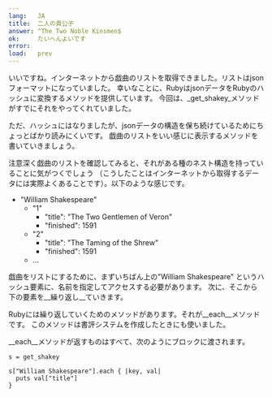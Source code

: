 ```yaml
---
lang:   JA
title:  二人の貴公子
answer: ^The Two Noble Kinsmen$
ok:     たいへんよいです
error:  
load:   prev
---
```


いいですね。インターネットから戯曲のリストを取得できました。リストはjsonフォーマットになっていました。
幸いなことに、RubyはjsonデータをRubyのハッシュに変換するメソッドを提供しています。
今回は、_get_shakey_メソッドがすでにそれをやってくれていました。

ただ、ハッシュにはなりましたが、jsonデータの構造を保ち続けているためにちょっとばかり読みにくいです。
戯曲のリストをいい感じに表示するメソッドを書いていきましょう。

注意深く戯曲のリストを確認してみると、それがある種のネスト構造を持っていることに気がつくでしょう
（こうしたことはインターネットから取得するデータには実際よくあることです）。以下のような感じです。

<ul>
  <li>"William Shakespeare"
  <ul>
      <li>"1"
      <ul>
        <li>"title": "The Two Gentlemen of Veron"</li>
        <li>"finished": 1591</li>
      </ul>
      </li>
      <li>"2"
      <ul>
        <li>"title": "The Taming of the Shrew"</li>
        <li>"finished": 1591</li>
      </ul>
      </li>
      <li>...</li>
  </ul>
  </li>
</ul>

戯曲をリストにするために、まずいちばん上の"William Shakespeare" というハッシュ要素に、名前を指定してアクセスする必要があります。
次に、そこから下の要素を__繰り返し__ていきます。

Rubyには繰り返していくためのメソッドがあります。それが__each__メソッドです。
このメソッドは書評システムを作成したときにも使いました。

__each__メソッドが返すものはすべて、次のようにブロックに渡されます。


    s = get_shakey
    
    s["William Shakespeare"].each { |key, val|
      puts val["title"]
    }
